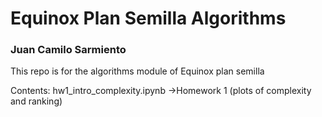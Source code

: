 # Equinox Plan Semilla Algorithms

### Juan Camilo Sarmiento

This repo is for the algorithms module of Equinox plan semilla


Contents:
hw1_intro_complexity.ipynb      ->Homework 1 (plots of complexity and ranking)